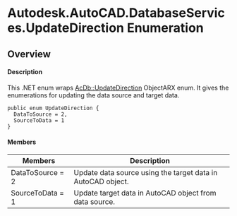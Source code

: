 # Autodesk.AutoCAD.DatabaseServices.UpdateDirection Enumeration

## Overview

#### Description
This .NET enum wraps [AcDb::UpdateDirection](AcDb__UpdateDirection.md) ObjectARX enum. It gives the enumerations for updating the data source and target data.
```text
public enum UpdateDirection {
  DataToSource = 2,
  SourceToData = 1
}
```

#### Members
| Members | Description |
| --- | --- |
| DataToSource = 2 | Update data source using the target data in AutoCAD object. |
| SourceToData = 1 | Update target data in AutoCAD object from data source. |